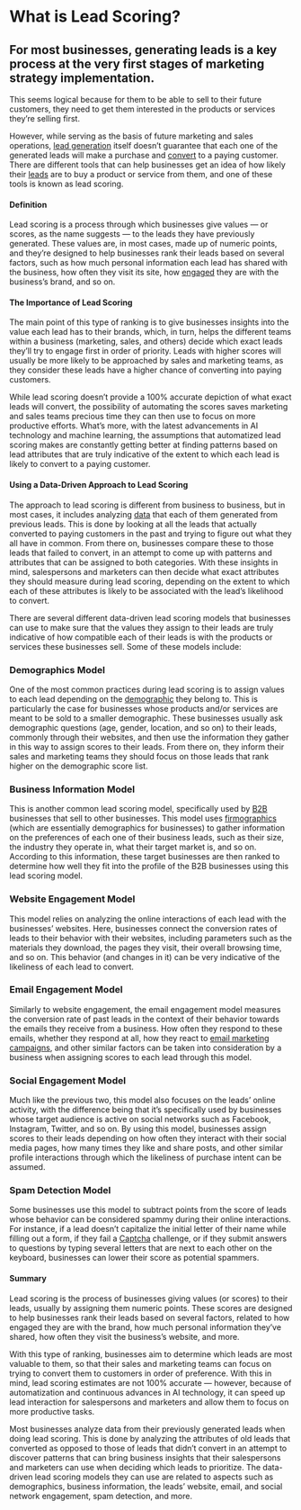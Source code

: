 # What is Lead Scoring?

## For most businesses, generating leads is a key process at the very first stages of marketing strategy implementation.

This seems logical because for them to be able to sell to their future customers, they need to get them interested in the products or services they’re selling first.

However, while serving as the basis of future marketing and sales operations, [lead generation](https://rev.team/kb/lead-generation) itself doesn’t guarantee that each one of the generated leads will make a purchase and [convert](https://rev.team/kb/what-is-conversion) to a paying customer. There are different tools that can help businesses get an idea of how likely their [leads](https://rev.team/kb/what-is-a-lead) are to buy a product or service from them, and one of these tools is known as lead scoring.

#### Definition

Lead scoring is a process through which businesses give values — or scores, as the name suggests — to the leads they have previously generated. These values are, in most cases, made up of numeric points, and they’re designed to help businesses rank their leads based on several factors, such as how much personal information each lead has shared with the business, how often they visit its site, how [engaged](https://rev.team/kb/engagement) they are with the business’s brand, and so on.

#### The Importance of Lead Scoring

The main point of this type of ranking is to give businesses insights into the value each lead has to their brands, which, in turn, helps the different teams within a business (marketing, sales, and others) decide which exact leads they’ll try to engage first in order of priority. Leads with higher scores will usually be more likely to be approached by sales and marketing teams, as they consider these leads have a higher chance of converting into paying customers.

While lead scoring doesn’t provide a 100% accurate depiction of what exact leads will convert, the possibility of automating the scores saves marketing and sales teams precious time they can then use to focus on more productive efforts. What’s more, with the latest advancements in AI technology and machine learning, the assumptions that automatized lead scoring makes are constantly getting better at finding patterns based on lead attributes that are truly indicative of the extent to which each lead is likely to convert to a paying customer.

#### Using a Data-Driven Approach to Lead Scoring

The approach to lead scoring is different from business to business, but in most cases, it includes analyzing [data](https://rev.team/kb/what-is-data) that each of them generated from previous leads. This is done by looking at all the leads that actually converted to paying customers in the past and trying to figure out what they all have in common. From there on, businesses compare these to those leads that failed to convert, in an attempt to come up with patterns and attributes that can be assigned to both categories. With these insights in mind, salespersons and marketers can then decide what exact attributes they should measure during lead scoring, depending on the extent to which each of these attributes is likely to be associated with the lead’s likelihood to convert.

There are several different data-driven lead scoring models that businesses can use to make sure that the values they assign to their leads are truly indicative of how compatible each of their leads is with the products or services these businesses sell. Some of these models include:

### Demographics Model

One of the most common practices during lead scoring is to assign values to each lead depending on the [demographic](https://www.thoughtco.com/what-are-demographics-and-how-are-they-used-38513) they belong to. This is particularly the case for businesses whose products and/or services are meant to be sold to a smaller demographic. These businesses usually ask demographic questions (age, gender, location, and so on) to their leads, commonly through their websites, and then use the information they gather in this way to assign scores to their leads. From there on, they inform their sales and marketing teams they should focus on those leads that rank higher on the demographic score list.

### Business Information Model

This is another common lead scoring model, specifically used by [B2B](https://rev.team/kb/what-is-b2b) businesses that sell to other businesses. This model uses [firmographics](https://rev.team/kb/what-is-firmographics) (which are essentially demographics for businesses) to gather information on the preferences of each one of their business leads, such as their size, the industry they operate in, what their target market is, and so on. According to this information, these target businesses are then ranked to determine how well they fit into the profile of the B2B businesses using this lead scoring model.

### Website Engagement Model

This model relies on analyzing the online interactions of each lead with the businesses’ websites. Here, businesses connect the conversion rates of leads to their behavior with their websites, including parameters such as the materials they download, the pages they visit, their overall browsing time, and so on. This behavior (and changes in it) can be very indicative of the likeliness of each lead to convert.

### Email Engagement Model

Similarly to website engagement, the email engagement model measures the conversion rate of past leads in the context of their behavior towards the emails they receive from a business. How often they respond to these emails, whether they respond at all, how they react to [email marketing campaigns](https://www.campaignmonitor.com/resources/glossary/email-campaign/), and other similar factors can be taken into consideration by a business when assigning scores to each lead through this model.

### Social Engagement Model

Much like the previous two, this model also focuses on the leads’ online activity, with the difference being that it’s specifically used by businesses whose target audience is active on social networks such as Facebook, Instagram, Twitter, and so on. By using this model, businesses assign scores to their leads depending on how often they interact with their social media pages, how many times they like and share posts, and other similar profile interactions through which the likeliness of purchase intent can be assumed.

### Spam Detection Model

Some businesses use this model to subtract points from the score of leads whose behavior can be considered spammy during their online interactions. For instance, if a lead doesn’t capitalize the initial letter of their name while filling out a form, if they fail a [Captcha](https://www.imperva.com/learn/application-security/what-is-captcha/) challenge, or if they submit answers to questions by typing several letters that are next to each other on the keyboard, businesses can lower their score as potential spammers.

#### Summary

Lead scoring is the process of businesses giving values (or scores) to their leads, usually by assigning them numeric points. These scores are designed to help businesses rank their leads based on several factors, related to how engaged they are with the brand, how much personal information they’ve shared, how often they visit the business’s website, and more.

With this type of ranking, businesses aim to determine which leads are most valuable to them, so that their sales and marketing teams can focus on trying to convert them to customers in order of preference. With this in mind, lead scoring estimates are not 100% accurate — however, because of automatization and continuous advances in AI technology, it can speed up lead interaction for salespersons and marketers and allow them to focus on more productive tasks.

Most businesses analyze data from their previously generated leads when doing lead scoring. This is done by analyzing the attributes of old leads that converted as opposed to those of leads that didn’t convert in an attempt to discover patterns that can bring business insights that their salespersons and marketers can use when deciding which leads to prioritize. The data-driven lead scoring models they can use are related to aspects such as demographics, business information, the leads’ website, email, and social network engagement, spam detection, and more.